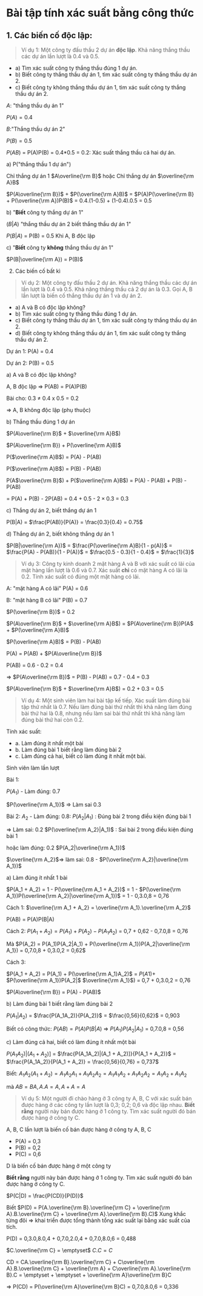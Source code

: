 # Bài tập tính xác suất bằng công thức

## 1. Các biến cố độc lập:
> Ví dụ 1: Một công ty đấu thầu 2 dự án **độc lập**. Khả năng thắng thầu các dự án lần lượt là 0.4 và 0.5. 

- a) Tìm xác suất công ty thắng thầu đúng 1 dự án.
- b) Biết công ty thắng thầu dự án 1, tìm xác suất công ty thắng thầu dự án 2.
- c) Biết công ty không thắng thầu dự án 1, tìm xác suất công ty thắng thầu dự án 2.

_A_: "thắng thầu dụ án 1"

$P(A) = 0.4$

_B_:"Thắng thầu dự án 2"

$P(B) = 0.5$

$P(AB)$ = P(A)P(B) = 0.4*0.5 = 0.2: Xác suất thắng thầu cả hai dự án.

a) P("thắng thầu 1 dự án")

Chỉ thắng dự án 1 $A\overline{\rm B}$ hoặc Chỉ thắng dự án $\overline{\rm A}B$

$P(A\overline{\rm B})$ + $P(\overline{\rm A}B)$ = $P(A)P(\overline{\rm B} + P(\overline{\rm A})P(B)$ = 0.4.(1-0.5) + (1-0.4).0.5 = 0.5

b) "**Biết** công ty thắng dự án 1"

$(B|A)$ "thắng thầu dự án 2 biết thắng thầu dự án 1"

$P(B|A)$ = P(B) = 0.5 Khi A, B độc lập

c) "**Biết** công ty **không** thắng thầu dự án 1"

$P(B|\overline{\rm A}) = P(B)$

2. Các biến cố bất kì

> Ví dụ 2: Một công ty đấu thầu 2 dự án. Khả năng thắng thầu các dự án lần lượt là 0.4 và 0.5. Khả năng thắng thầu cả 2 dự án là 0.3. Gọi A, B lần lượt là biến cố thắng thầu dự án 1 và dự án 2.

- a) A và B có độc lập không?
- b) Tìm xác suất công ty thắng thầu đúng 1 dự án.
- c) Biết công ty thắng thầu dự án 1, tìm xác suất công ty thắng thầu dự án 2.
- d) Biết công ty không thắng thầu dự án 1, tìm xác suất công ty thắng thầu dự án 2.

Dự án 1: P(A) = 0.4

Dự án 2: P(B) = 0.5

a) A và B có độc lập không?

A, B độc lập => P(AB) = P(A)P(B)

Bài cho: 0.3 $\ne$ 0.4 x 0.5 = 0.2

=> A, B không độc lập (phụ thuộc)

b) Thắng thầu đúng 1 dự án

$P(A\overline{\rm B}$ + $\overline{\rm A}B$)

$P(A\overline{\rm B}) + P(\overline{\rm A}B)$

P($\overline{\rm A}B$) = P(A) - P(AB)

P($\overline{\rm A}B$) = P(B) - P(AB)

P(A$\overline{\rm B}$) + P($\overline{\rm A}B$) = P(A) - P(AB) + P(B) - P(AB)

= P(A) + P(B) - 2P(AB) = 0.4 + 0.5 - $2\times0.3$ = 0.3

c) Thắng dự án 2, biết thắng dự án 1

P(B|A) = $\frac{P(AB)}{P(A)} = \frac{0.3}{0.4} = 0.75$

d) Thắng dự án 2, biết không thắng dự án 1

$P(B|\overline{\rm A})$ = $\frac{P(\overline{\rm A}B}{1 - p(A)}$ = $\frac{P(A) - P(AB)}{1 - P(A)}$ = $\frac{0.5 - 0.3}{1 - 0.4}$ = $\frac{1}{3}$

> Ví dụ 3: Công ty kinh doanh 2 mặt hàng A và B với xác suất có lãi của mặt hàng lần lượt là 0.6 và 0.7. Xác suất **chỉ** có mặt hàng A có lãi là 0.2. Tính xác suất có đúng một mặt hàng có lãi.

A: "mặt hàng A có lãi" P(A) = 0.6

B: "mặt hàng B có lãi" P(B) = 0.7

$P(\overline{\rm B})$ = 0.2

$P(A\overline{\rm B}$ + $\overline{\rm A}B$) = $P(A\overline{\rm B})P(A$ + $P(\overline{\rm A}B)$

$P(\overline{\rm A}B)$ = P(B) - P(AB)

P(A) = P(AB) + $P(A\overline{\rm B})$

P(AB) = 0.6 - 0.2 = 0.4

=> $P(A\overline{\rm B})$ = P(B) - P(AB) = 0.7 - 0.4 = 0.3

$P(A\overline{\rm B}$ + $\overline{\rm A}B$) = 0.2 + 0.3 = 0.5

> Ví dụ 4: Một sinh viên làm hai bài tập kế tiếp. Xác suất làm đúng bài tập thứ nhất là 0.7. Nếu làm đúng bài thứ nhất thì khả năng làm đúng bài thứ hai là 0.8, nhưng nếu làm sai bài thứ nhất thì khả năng làm đúng bài thứ hai còn 0.2.

Tính xác suất:
- a. Làm đúng ít nhất một bài
- b. Làm đúng bài 1 biết rằng làm đúng bài 2
- c. Làm đúng cả hai, biết có làm đúng ít nhất một bài.

Sinh viên làm lần lượt

Bài 1:

$P(A_1)$ - Làm đúng: 0.7

$P(\overline{\rm A_1})$ => Làm sai 0.3

Bài 2: 
$A_2$ - Làm đúng: 0.8: $P(A_2|A_1)$ : Đúng bài 2 trong điều kiện đúng bài 1

=> Làm sai: 0.2 $P(\overline{\rm A_2}|A_1)$ : Sai bài 2 trong điều kiện đúng bài 1

hoặc làm đúng: 0.2 $P(A_2|\overline{\rm A_1})$

$\overline{\rm A_2}$=> làm sai: 0.8 - $P(\overline{\rm A_2}|\overline{\rm A_1})$

a) Làm đúng ít nhất 1 bài

$P(A_1 + A_2) = 1 - P(\overline{\rm A_1 + A_2})$ = 1 - $P(\overline{\rm A_1})P(\overline{\rm A_2}|\overline{\rm A_1})$ = 1 - 0,3.0,8 = 0,76

Cách 1: $\overline{\rm A_1 + A_2} = \overline{\rm A_1}.\overline{\rm A_2}$

P(AB) = P(A)P(B|A)

Cách 2: $P(A_1 + A_2) = P(A_1) + P(A_2) - P(A_1A_2)$ = 0,7 + 0,62 - 0,7.0,8 = 0,76

Mà $P(A_2) = P(A_1)P(A_2|A_1) + P(\overline{\rm A_1})P(A_2|\overline{\rm A_1}) = 0,7.0,8 + 0,3.0,2 = 0,62$

Cách 3: 

$P(A_1 + A_2) = P(A_1) + P(\overline{\rm A_1}A_2)$ = $P(A1) +$ $P(\overline{\rm A_1})P(A_2|$ $\overline{\rm A_1}$) = 0,7 + 0,3.0,2 = 0,76

$P(A\overline{\rm B}) = P(A) - P(AB)$

b) Làm đúng bài 1 biết rằng làm đúng bài 2

$P(A_1|A_2)$ = $\frac{P(A_1A_2)}{P(A_2)}$ = $\frac{0,56}{0,62}$ = 0,903

Biết có công thức: $P(AB) = P(A)P(B|A)$ => $P(A_1)P(A_2|A_1)$ = 0,7.0,8 = 0,56

c) Làm đúng cả hai, biết có làm đúng ít nhất một bài

$P(A_1A_2)|(A_1 + A_2)]$ = $\frac{P(A_1A_2)|(A_1 + A_2)]}{P(A_1 + A_2)}$ = $\frac{P(A_1A_2)}{P(A_1 + A_2)} = \frac{0,56}{0,76} = 0,737$

Biết: $A_1A_2(A_1 + A_2) = A_1A_2A_1 + A_1A_2A_2 = A_1A_1A_2 + A_1A_2A_2 = A_1A_2 + A_1A_2$

mà $AB = BA, A.A = A, A + A = A$

> Ví dụ 5: Một người đi chào hàng ở 3 công ty A, B, C với xác suất bán được hàng ở các công ty lần lượt là 0,3; 0,2; 0,6 và độc lập nhau. **Biết rằng** người này bán được hàng ở 1 công ty. Tìm xác suất người đó bán được hàng ở công ty C.

A, B, C lần lượt là biến cố bán được hàng ở công ty A, B, C

- P(A) = 0,3
- P(B) = 0,2
- P(C) = 0,6

D là biến cố bán được hàng ở một công ty

**Biết rằng** người này bán được hàng ở 1 công ty. Tìm xác suất người đó bán được hàng ở công ty C.

$P(C|D) = \frac{P(CD)}{P(D)}$

Biết $P(D) = P(A.\overline{\rm B}.\overline{\rm C} + \overline{\rm A}.B.\overline{\rm C} + \overline{\rm A}.\overline{\rm B}.C)$ Xung khắc từng đôi => khai triển được tổng thành tổng xác suất lại bằng xác suất của tích.

P(D) = 0,3.0,8.0,4 + 0,7.0,2.0,4 + 0,7.0,8.0,6 = 0,488

$C.\overline{\rm C} = \emptyset$ $C.C = C$

CD = CA.\overline{\rm B}.\overline{\rm C} + C\overline{\rm A}.B.\overline{\rm C} + \overline{\rm A} + C\overline{\rm A}.\overline{\rm B}.C = \emptyset + \emptyset + \overline{\rm A}\overline{\rm B}C

=> P(CD) = P(\overline{\rm A}\overline{\rm B}C) = 0,7.0,8.0,6 = 0,336










